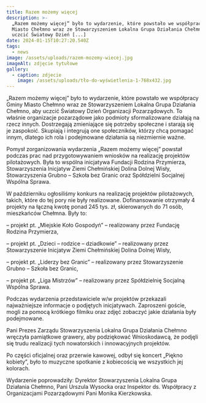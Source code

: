 ```yaml
---
title: Razem możemy więcej
description: >-
  „Razem możemy więcej” było to wydarzenie, które powstało we współpracy Gminy
  Miasto Chełmno wraz ze Stowarzyszeniem Lokalna Grupa Działania Chełmno, aby
  uczcić Światowy Dzień [...]
date: 2024-01-15T10:27:20.540Z
tags:
  - news
image: /assets/uploads/razem-mozemy-wiecej.jpg
imageAlt: zdjęcie tytułowe
gallery:
  - caption: zdjecie
    image: /assets/uploads/tło-do-wyświetlenia-1-768x432.jpg
---
```

„Razem możemy więcej” było to wydarzenie, które powstało we współpracy Gminy Miasto Chełmno wraz ze Stowarzyszeniem Lokalna Grupa Działania Chełmno, aby uczcić Światowy Dzień Organizacji Pozarządowych. To właśnie organizacje pozarządowe jako podmioty sformalizowane działają na rzecz innych. Dostrzegają zmieniające się potrzeby społeczne i starają się je zaspokoić. Skupiają i integrują one społeczników, którzy chcą pomagać innym, dlatego ich rola i podejmowane działania są niezmiernie ważne. 

Pomysł zorganizowania wydarzenia „Razem możemy więcej” powstał podczas prac nad przygotowywaniem wniosków na realizację projektów pilotażowych. Była to wspólna inicjatywa Fundacji Rodzina Przymierza, Stowarzyszenia Inicjatyw Ziemi Chełmińskiej Dolina Dolnej Wisły, Stowarzyszenia Grubno – Szkoła bez Granic oraz Spółdzielni Socjalnej Wspólna Sprawa.

W październiku ogłosiliśmy konkurs na realizację projektów pilotażowych, takich, które do tej pory nie były realizowane. Dofinansowanie otrzymały 4 projekty na łączną kwotę ponad 245 tys. zł, skierowanych do 71 osób, mieszkańców Chełmna. Były to:



– projekt pt. „Miejskie Koło Gospodyń” – realizowany przez Fundację Rodzina Przymierza,



– projekt pt. „Dzieci – rodzice – dziadkowie” – realizowany przez Stowarzyszenie Inicjatyw Ziemi Chełmińskiej Dolina Dolnej Wisły,



– projekt pt. „Liderzy bez Granic” – realizowany przez Stowarzyszenie Grubno – Szkoła bez Granic,

– projekt pt. „Liga Mistrzów” – realizowany przez Spółdzielnię Socjalną Wspólna Sprawa.

Podczas wydarzenia przedstawiciele w/w projektów przekazali najważniejsze informacje o podjętych inicjatywach. Zaproszeni goście, mogli za pomocą krótkiego filmiku oraz zdjęć zobaczyć jakie działania były podejmowane.

Pani Prezes Zarządu Stowarzyszenia Lokalna Grupa Działania Chełmno wręczyła pamiątkowe grawery, aby podziękować Wnioskodawcą, że podjęli się trudu realizacji tych nowatorskich i innowacyjnych projektów.

Po części oficjalnej oraz przerwie kawowej, odbył się koncert „Piękno kobiety”, było to muzyczne spotkanie z kobiecością we wszystkich jej kolorach.

Wydarzenie poprowadziły: Dyrektor Stowarzyszenia Lokalna Grupa Działania Chełmno, Pani Urszula Wysocka oraz Inspektor ds. Współpracy z Organizacjami Pozarządowymi Pani Monika Kierzkowska.
